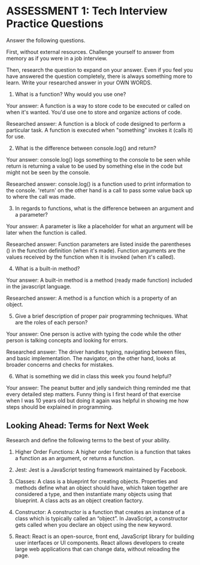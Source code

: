 # ASSESSMENT 1: Tech Interview Practice Questions
Answer the following questions.

First, without external resources. Challenge yourself to answer from memory as if you were in a job interview.

Then, research the question to expand on your answer. Even if you feel you have answered the question completely, there is always something more to learn. Write your researched answer in your OWN WORDS.

1. What is a function? Why would you use one?

  Your answer: A function is a way to store code to be executed or called on when it's wanted. You'd use one to store and organize actions of code.

  Researched answer: A function is a block of code designed to perform a particular task. A function is executed when "something" invokes it (calls it) for use.



2. What is the difference between console.log() and return?

  Your answer: console.log() logs something to the console to be seen while return is returning a value to be used by something else in the code but might not be seen by the console.

  Researched answer: console.log() is a function used to print information to the console. 'return' on the other hand is a call to pass some value back up to where the call was made.



3. In regards to functions, what is the difference between an argument and a parameter?

  Your answer: A parameter is like a placeholder for what an argument will be later when the function is called.

  Researched answer: Function parameters are listed inside the parentheses () in the function definition (when it's made). Function arguments are the values received by the function when it is invoked (when it's called).



4. What is a built-in method?

  Your answer: A built-in method is a method (ready made function) included in the javascript language.

  Researched answer: A method is a function which is a property of an object.



5. Give a brief description of proper pair programming techniques. What are the roles of each person?

  Your answer: One person is active with typing the code while the other person is talking concepts and looking for errors.

  Researched answer: The driver handles typing, navigating between files, and basic implementation. The navigator, on the other hand, looks at broader concerns and checks for mistakes.



6. What is something we did in class this week you found helpful?  

  Your answer: The peanut butter and jelly sandwich thing reminded me that every detailed step matters. Funny thing is I first heard of that exercise when I was 10 years old but doing it again was helpful in showing me how steps should be explained in programming.



## Looking Ahead: Terms for Next Week

Research and define the following terms to the best of your ability.

1. Higher Order Functions: A higher order function is a function that takes a function as an argument, or returns a function.

2. Jest: Jest is a JavaScript testing framework maintained by Facebook.

3. Classes: A class is a blueprint for creating objects. Properties and methods define what an object should have, which taken together are considered a type, and then instantiate many objects using that blueprint. A class acts as an object creation factory.

4. Constructor: A constructor is a function that creates an instance of a class which is typically called an “object”. In JavaScript, a constructor gets called when you declare an object using the new keyword. 

5. React: React is an open-source, front end, JavaScript library for building user interfaces or UI components. React allows developers to create large web applications that can change data, without reloading the page. 
